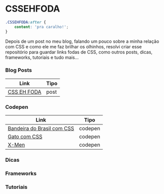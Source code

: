 # CSSEHFODA

``` css
.CSSEHFODA:after {
    content: 'pra caralho!';
}
```

Depois de um post no meu blog, falando um pouco sobre a minha relação com CSS e como ele me faz brilhar os olhinhos, resolvi criar esse repositório para guardar links fodas de CSS, como outros posts, dicas, frameworks, tutoriais e tudo mais... 

### Blog Posts

| Link | Tipo |
| ---- | ---- |
| [CSS EH FODA](https://marcelabomfim.github.io/blog/CSS-EH-FODA/) | post |

### Codepen

| Link | Tipo |
| ---- | ---- |
| [Bandeira do Brasil com CSS](https://codepen.io/BritoMari/pen/rzeyZG) | codepen |
| [Gato com CSS](https://codepen.io/BritoMari/pen/veeLJL) | codepen |
| [X-Men](https://codepen.io/rspilhaus/pen/LWZYOp) | codepen |

### Dicas

### Frameworks

### Tutoriais
